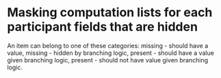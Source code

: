 # Masking computation lists for each participant fields that are hidden

An item can belong to one of these categories: missing - should have a value, missing - hidden by branching logic, present - should have a value given branching logic, present - should not have value given branching logic.


